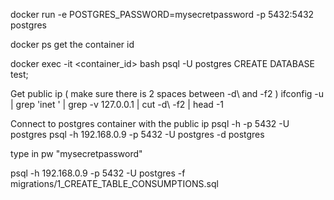 docker run -e POSTGRES_PASSWORD=mysecretpassword -p 5432:5432 postgres

docker ps
get the container id

docker exec -it <container_id> bash
psql -U postgres
CREATE DATABASE test;

Get public ip ( make sure there is 2 spaces between -d\ and -f2 )
ifconfig -u | grep 'inet ' | grep -v 127.0.0.1 | cut -d\  -f2 | head -1

Connect to postgres container with the public ip
psql -h <public ip> -p 5432 -U postgres
psql -h 192.168.0.9 -p 5432 -U postgres -d postgres

type in pw "mysecretpassword"

psql -h 192.168.0.9 -p 5432 -U postgres -f migrations/1_CREATE_TABLE_CONSUMPTIONS.sql 


